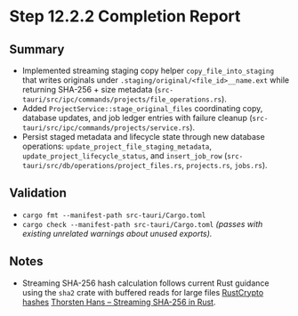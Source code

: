 # Step 12.2.2 Completion Report

## Summary
- Implemented streaming staging copy helper `copy_file_into_staging` that writes originals under `.staging/original/<file_id>__name.ext` while returning SHA-256 + size metadata (`src-tauri/src/ipc/commands/projects/file_operations.rs`).
- Added `ProjectService::stage_original_files` coordinating copy, database updates, and job ledger entries with failure cleanup (`src-tauri/src/ipc/commands/projects/service.rs`).
- Persist staged metadata and lifecycle state through new database operations: `update_project_file_staging_metadata`, `update_project_lifecycle_status`, and `insert_job_row` (`src-tauri/src/db/operations/project_files.rs`, `projects.rs`, `jobs.rs`).

## Validation
- `cargo fmt --manifest-path src-tauri/Cargo.toml`
- `cargo check --manifest-path src-tauri/Cargo.toml` *(passes with existing unrelated warnings about unused exports).*

## Notes
- Streaming SHA-256 hash calculation follows current Rust guidance using the `sha2` crate with buffered reads for large files [RustCrypto hashes](https://github.com/RustCrypto/hashes) [Thorsten Hans – Streaming SHA-256 in Rust](https://www.thorsten-hans.com/weekly-rust-trivia-compute-a-sha256-hash-of-a-file/).
